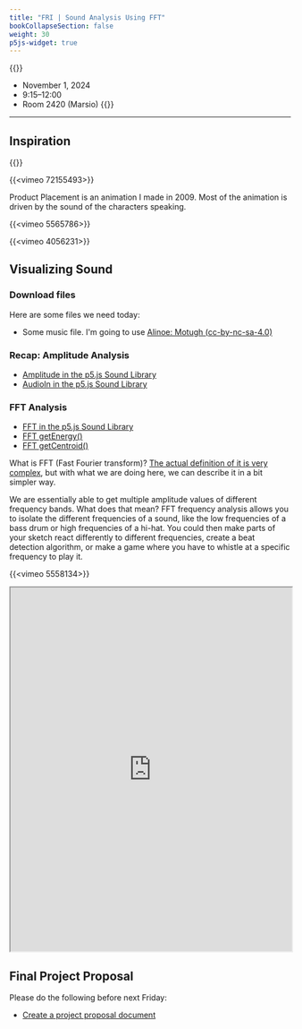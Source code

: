 ```yaml
---
title: "FRI | Sound Analysis Using FFT"
bookCollapseSection: false
weight: 30
p5js-widget: true
---
```


{{<hint info>}}
- November 1, 2024
- 9:15–12:00
- Room 2420 (Marsio)
{{</hint>}}

---

## Inspiration

{{<youtube pLAma-lrJRM>}}

{{<vimeo 72155493>}}

Product Placement is an animation I made in 2009. Most of the animation is driven by the sound of the characters speaking.

{{<vimeo 5565786>}}

{{<vimeo 4056231>}}

## Visualizing Sound

### Download files

Here are some files we need today:

- Some music file. I'm going to use [Alinoe: Motugh (cc-by-nc-sa-4.0)](https://www.bumpfoot.net/bump222.html)

### Recap: Amplitude Analysis

- [Amplitude in the p5.js Sound Library](https://p5js.org/reference/#/p5.Amplitude)
- [AudioIn in the p5.js Sound Library](https://p5js.org/reference/#/p5.AudioIn)

### FFT Analysis

- [FFT in the p5.js Sound Library](https://p5js.org/reference/#/p5.FFT)
- [FFT getEnergy()](https://p5js.org/reference/#/p5.FFT/getEnergy)
- [FFT getCentroid()](https://p5js.org/reference/#/p5.FFT/getCentroid)

What is FFT (Fast Fourier transform)? [The actual definition of it is very complex](https://en.wikipedia.org/wiki/Fast_Fourier_transform), but with what we are doing here, we can describe it in a bit simpler way.

We are essentially able to get multiple amplitude values of different frequency bands. What does that mean? FFT frequency analysis allows you to isolate the different frequencies of a sound, like the low frequencies of a bass drum or high frequencies of a hi-hat. You could then make parts of your sketch react differently to different frequencies, create a beat detection algorithm, or make a game where you have to whistle at a specific frequency to play it.

{{<vimeo 5558134>}}

<iframe src="https://openprocessing.org/sketch/1724489/embed/?plusEmbedHash=ZTlkMzFkZTMzZGZhYjY1NjJlNjNiNmUxYjU2ZTk3NGExNDA5YmE0ZDhjNDU2YWFjYjQ5NjllMDJkNzI4NzA2MDRlNTlkZWIyZTdjOTljYTQ3YTlkZjljMDI3NzAzNjEzYTViNWIzMGQwYzU1OGExNjdkNGIyNDE4MzQ5MjU0MGFCSDBNMDhncmZOdWpidTJRZHB4eXoyQkZ6dk55blRkUHZmdmJhLzdKRVJKaklFaWtUNTdiQy9JTkhvaXJoUldzMG5aT1BRQUJYeVRUbGgvRExPT0Nkdz09&plusEmbedTitle=true" width="100%" height="650"></iframe>

## Final Project Proposal

Please do the following before next Friday:

- [Create a project proposal document](../final-project/#project-proposal-friday-november-8)